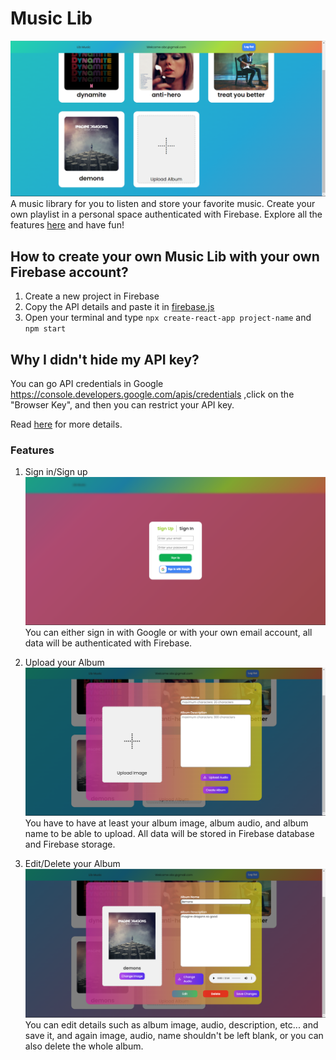 # Music Lib

![demo](https://github.com/andrewhsugithub/Music-Lib/blob/master/src/assets/img/demo.png)
A music library for you to listen and store your favorite music. Create your own playlist in a personal space authenticated with Firebase. Explore all the features [here]() and have fun!

## How to create your own Music Lib with your own Firebase account?

1. Create a new project in Firebase
2. Copy the API details and paste it in [firebase.js](https://github.com/andrewhsugithub/Music-Lib/blob/master/src/firebase.js)
3. Open your terminal and type `npx create-react-app project-name` and `npm start`

## Why I didn't hide my API key?

You can go API credentials in Google https://console.developers.google.com/apis/credentials ,click on the "Browser Key", and then you can restrict your API key.

Read [here](https://jsmobiledev.com/article/hide-firebase-api/) for more details.

### Features

1. Sign in/Sign up
   ![sign-in](https://github.com/andrewhsugithub/Music-Lib/blob/master/src/assets/img/signIn.png)
   You can either sign in with Google or with your own email account, all data will be authenticated with Firebase.

2. Upload your Album
   ![upload](https://github.com/andrewhsugithub/Music-Lib/blob/master/src/assets/img/upload.png)
   You have to have at least your album image, album audio, and album name to be able to upload. All data will be stored in Firebase database and Firebase storage.

3. Edit/Delete your Album
   ![edit](https://github.com/andrewhsugithub/Music-Lib/blob/master/src/assets/img/edit.png)
   You can edit details such as album image, audio, description, etc... and save it, and again image, audio, name shouldn't be left blank, or you can also delete the whole album.
